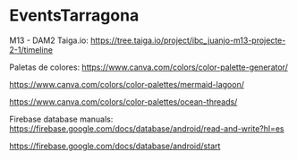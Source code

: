 # EventsTarragona
M13 - DAM2
Taiga.io: https://tree.taiga.io/project/ibc_juanjo-m13-projecte-2-1/timeline


Paletas de colores:
https://www.canva.com/colors/color-palette-generator/

https://www.canva.com/colors/color-palettes/mermaid-lagoon/

https://www.canva.com/colors/color-palettes/ocean-threads/

Firebase database manuals:
https://firebase.google.com/docs/database/android/read-and-write?hl=es

https://firebase.google.com/docs/database/android/start
